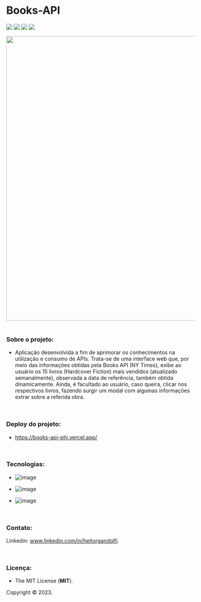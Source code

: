 # Books-API

<img src="http://img.shields.io/static/v1?label=STATUS&message=FINALIZADO&color=success&style=for-the-badge"/> <img src="http://img.shields.io/static/v1?label=release%20date&message=JANUARY%202023&color=green&style=for-the-badge"/> <img src="http://img.shields.io/static/v1?label=license&message=MIT&color=informational&style=for-the-badge"/> <img src="http://img.shields.io/static/v1?label=api%20rest&message=Books%20API&color=blueviolet&style=for-the-badge"/>


<div align="center">

<img src="https://user-images.githubusercontent.com/113437603/213867544-edfd66d5-bfdd-4e22-8207-dfb01cd38acf.png" width="760px">
 
 </div>

<br />

### **Sobre o projeto:**

- Aplicação desenvolvida a fim de aprimorar os conhecimentos na utilização e consumo de APIs. Trata-se de uma interface web que, por meio das informações obtidas pela Books API (NY Times), exibe ao usuário os 15 livros (Hardcover Fiction) mais vendidos (atualizado semanalmente), observada a data de referência, também obtida dinamicamente. Ainda, é facultado ao usuário, caso queira, clicar nos respectivos livros, fazendo surgir um modal com algumas informações extrar sobre a referida obra.

<br>

### **Deploy do projeto:**

- https://books-api-phi.vercel.app/

<br>


### **Tecnologias:**

- ![image](https://img.shields.io/badge/JavaScript-F7DF1E?style=for-the-badge&logo=javascript&logoColor=black
)

- ![image](https://img.shields.io/badge/HTML5-E34F26?style=for-the-badge&logo=html5&logoColor=white
)
- ![image](https://img.shields.io/badge/CSS3-1572B6?style=for-the-badge&logo=css3&logoColor=white
)

<br>

### **Contato:**

Linkedin: www.linkedin.com/in/heitorgandolfi.


<br>

### **Licença:**

- The MIT License (**MIT**).

Copyright ©️ 2023.

